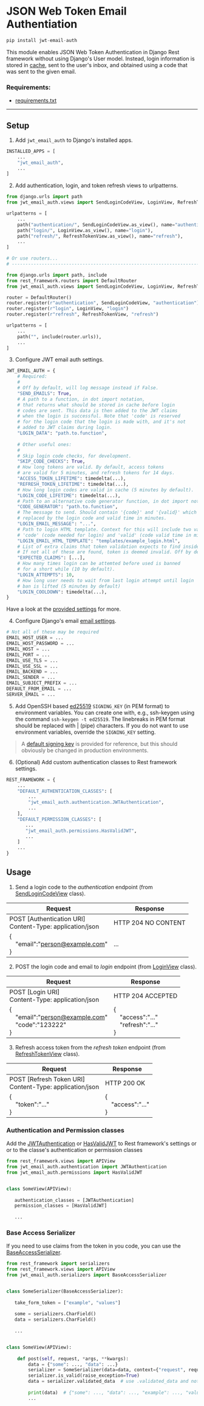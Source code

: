 # JSON Web Token Email Authentiation

```python
pip install jwt-email-auth
```

This module enables JSON Web Token Authentication in Django Rest framework without using Django's User model.
Instead, login information is stored in [cache](https://docs.djangoproject.com/en/3.2/topics/cache/#the-low-level-cache-api),
sent to the user's inbox, and obtained using a code that was sent to the given email.

### Requirements:
- [requirements.txt](https://github.com/MrThearMan/jwt-email-auth/blob/main/requirements.txt)

---

## Setup

1. Add `jwt_email_auth` to Django's installed apps.

```python
INSTALLED_APPS = [
    ...
    "jwt_email_auth",
    ...
]
```


2. Add authentication, login, and token refresh views to urlpatterns.
```python
from django.urls import path
from jwt_email_auth.views import SendLoginCodeView, LoginView, RefreshTokenView

urlpatterns = [
    ...
    path("authentication/", SendLoginCodeView.as_view(), name="authentication"),
    path("login/", LoginView.as_view(), name="login"),
    path("refresh/", RefreshTokenView.as_view(), name="refresh"),
    ...
]

# Or use routers...
# --------------------------------------------------------------------------------

from django.urls import path, include
from rest_framework.routers import DefaultRouter
from jwt_email_auth.views import SendLoginCodeView, LoginView, RefreshTokenView

router = DefaultRouter()
router.register(r"authentication", SendLoginCodeView, "authentication")
router.register(r"login", LoginView, "login")
router.register(r"refresh", RefreshTokenView, "refresh")

urlpatterns = [
    ...
    path("", include(router.urls)),
    ...
]
```

3. Configure JWT email auth settings.

```python
JWT_EMAIL_AUTH = {
    # Required:
    # 
    # Off by default, will log message instead if False.
    "SEND_EMAILS": True,
    # A path to a function, in dot import notation, 
    # that returns what should be stored in cache before login 
    # codes are sent. This data is then added to the JWT claims 
    # when the login is successful. Note that 'code' is reserved 
    # for the login code that the login is made with, and it's not 
    # added to JWT claims during login.
    "LOGIN_DATA": "path.to.function",
   
    # Other useful ones:
    # 
    # Skip login code checks, for development.
    "SKIP_CODE_CHECKS": True,
    # How long tokens are valid. By default, access tokens 
    # are valid for 5 minutes, and refresh tokens for 14 days.
    "ACCESS_TOKEN_LIFETIME": timedelta(...),
    "REFRESH_TOKEN_LIFETIME": timedelta(...),
    # How long login codes are valid in cache (5 minutes by default).
    "LOGIN_CODE_LIFETIME": timedelta(...),
    # Path to an alternative code generator function, in dot import notation.
    "CODE_GENERATOR": "path.to.function",
    # The message to send. Should contain '{code}' and '{valid}' which will be 
    # replaced by the login code and valid time in minutes.
    "LOGIN_EMAIL_MESSAGE": "...",
    # Path to login HTML template. Context for this will include two values, 
    # 'code' (code needed for login) and 'valid' (code valid time in minutes).
    "LOGIN_EMAIL_HTML_TEMPLATE": "templates/example_login.html",
    # List of extra claims that token validation expects to find inside the token.
    # If not all of these are found, token is deemed invalid. Off by default.
    "EXPECTED_CLAIMS": [...],
    # How many times login can be attemted before used is banned 
    # for a short while (10 by default).
    "LOGIN_ATTEMPTS": 10,
    # How long user needs to wait from last login attempt until login 
    # ban is lifted (5 minutes by default)
    "LOGIN_COOLDOWN": timedelta(...),
}
```

Have a look at the [provided settings](jwt_email_auth/settings.py) for more.


4. Configure Django's email [email settings](https://docs.djangoproject.com/en/3.2/topics/email/#quick-example).

```python
# Not all of these may be required
EMAIL_HOST_USER = ...
EMAIL_HOST_PASSWORD = ...
EMAIL_HOST = ...
EMAIL_PORT = ...
EMAIL_USE_TLS = ...
EMAIL_USE_SSL = ...
EMAIL_BACKEND = ...
EMAIL_SENDER = ...
EMAIL_SUBJECT_PREFIX = ...
DEFAULT_FROM_EMAIL = ...
SERVER_EMAIL = ...
```

5. Add OpenSSH based [ed25519](https://cryptography.io/en/latest/hazmat/primitives/asymmetric/ed25519/) `SIGNING_KEY` (in PEM format)
   to environment variables. You can create one with, e.g., ssh-keygen using the command `ssh-keygen -t ed25519`. The linebreaks in PEM
   format should be replaced with | (pipe) characters. If you do not want to use environment variables, override the `SIGNING_KEY` setting.
   
> A [default signing key](jwt_email_auth/settings.py) is provided for reference, but this should obviously be changed in production environments.

6. (Optional) Add custom authentication classes to Rest framework settings.

```python
REST_FRAMEWORK = {
    ...
    "DEFAULT_AUTHENTICATION_CLASSES": [
        ...
        "jwt_email_auth.authentication.JWTAuthentication",
        ...
    ],
    "DEFAULT_PERMISSION_CLASSES": [
       ...
       "jwt_email_auth.permissions.HasValidJWT",
       ...
    ]
    ...
}
```

## Usage


1. Send a login code to the *authentication* endpoint (from [SendLoginCodeView](jwt_email_auth/views.py) class).

|Request|Response|
|---|---|
|POST [Authentication URI] <br>Content-Type: application/json|HTTP 204 NO CONTENT
|{<br><span style="margin-left: 1rem"></span>"email":"person@example.com"<br>}|...|


2. POST the login code and email to *login* endpoint (from [LoginView](jwt_email_auth/views.py) class).

|Request|Response|
|---|---|
|POST [Login URI] <br>Content-Type: application/json|HTTP 204 ACCEPTED
|{<br><span style="margin-left: 1rem"></span>"email":"person@example.com"<br><span style="margin-left: 1rem"></span>"code":"123222"<br>}|{<br><span style="margin-left: 1rem"></span>"access":"..."<br><span style="margin-left: 1rem"></span>"refresh":"..."<br>}|


3. Refresh access token from the *refresh token* endpoint (from [RefreshTokenView](jwt_email_auth/views.py) class).

|Request|Response|
|---|---|
|POST [Refresh Token URI] <br>Content-Type: application/json|HTTP 200 OK
|{<br><span style="margin-left: 1rem"></span>"token":"..."<br>}|{<br><span style="margin-left: 1rem"></span>"access":"..."<br>}|


### Authentication and Permission classes

Add the [JWTAuthentication](jwt_email_auth/authentication.py) or [HasValidJWT](jwt_email_auth/permissions.py)
to Rest framework's settings or or to the classe's authentication or permission classes

```python
from rest_framework.views import APIView
from jwt_email_auth.authentication import JWTAuthentication
from jwt_email_auth.permissions import HasValidJWT


class SomeView(APIView):
   
   authentication_classes = [JWTAuthentication]
   permission_classes = [HasValidJWT]
   
   ...
```

### Base Access Serializer

If you need to use claims from the token in you code, you can use the [BaseAccessSerializer](jwt_email_auth/serializers.py).

```python
from rest_framework import serializers
from rest_framework.views import APIView
from jwt_email_auth.serializers import BaseAccessSerializer


class SomeSerializer(BaseAccessSerializer):
   
   take_form_token = ["example", "values"]
   
   some = serializers.CharField()
   data = serializers.CharField()
   
   ...


class SomeView(APIView):
   
    def post(self, request, *args, **kwargs):
        data = {"some": ..., "data": ...}
        serializer = SomeSerializer(data=data, context={"request", request})
        serializer.is_valid(raise_exception=True)
        data = serializer.validated_data  # use .validated_data and not .data!
      
        print(data)  # {"some": ..., "data": ..., "example": ..., "values": ...}
        ...
```

